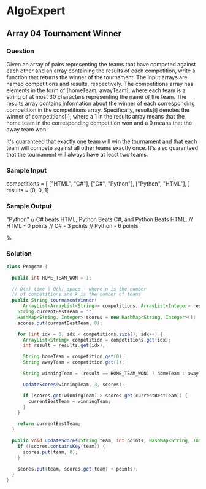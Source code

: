 # AlgoExpert

## Array 04 Tournament Winner

### Question

Given an array of pairs representing the teams that have competed against each other and an array containing the results of each competition, write a function that returns the winner of the tournament. The input arrays are named competitions and results, respectively. The competitions array has elements in the form of [homeTeam, awayTeam], where each team is a string of at most 30 characters representing the name of the team. The results array contains information about the winner of each corresponding competition in the competitions array. Specifically, results[i] denotes the winner of competitions[i], where a 1 in the results array means that the home team in the corresponding competition won and a 0 means that the away team won.

It's guaranteed that exactly one team will win the tournament and that each team will compete against all other teams exactly once. It's also guaranteed that the tournament will always have at least two teams.

### Sample Input

competitions = [
  ["HTML", "C#"],
  ["C#", "Python"],
  ["Python", "HTML"],
]
results = [0, 0, 1]

### Sample Output

"Python"
// C# beats HTML, Python Beats C#, and Python Beats HTML.
// HTML - 0 points
// C# -  3 points
// Python -  6 points

%

### Solution

```java
class Program {

  public int HOME_TEAM_WON = 1;

  // O(n) time | O(k) space - where n is the number
  // of competitions and k is the number of teams
  public String tournamentWinner(
      ArrayList<ArrayList<String>> competitions, ArrayList<Integer> results) {
    String currentBestTeam = "";
    HashMap<String, Integer> scores = new HashMap<String, Integer>();
    scores.put(currentBestTeam, 0);

    for (int idx = 0; idx < competitions.size(); idx++) {
      ArrayList<String> competition = competitions.get(idx);
      int result = results.get(idx);

      String homeTeam = competition.get(0);
      String awayTeam = competition.get(1);

      String winningTeam = (result == HOME_TEAM_WON) ? homeTeam : awayTeam;

      updateScores(winningTeam, 3, scores);

      if (scores.get(winningTeam) > scores.get(currentBestTeam)) {
        currentBestTeam = winningTeam;
      }
    }

    return currentBestTeam;
  }

  public void updateScores(String team, int points, HashMap<String, Integer> scores) {
    if (!scores.containsKey(team)) {
      scores.put(team, 0);
    }

    scores.put(team, scores.get(team) + points);
  }
}
```

